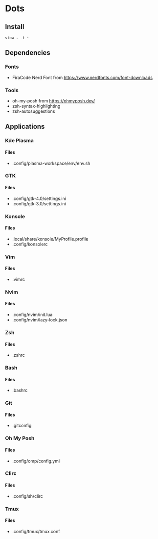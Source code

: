 # Dots

## Install

```
stow . -t ~
```

## Dependencies

### Fonts

* FiraCode Nerd Font from https://www.nerdfonts.com/font-downloads

### Tools
* oh-my-posh from https://ohmyposh.dev/
* zsh-syntax-highlighting
* zsh-autosuggestions

## Applications

### Kde Plasma
#### Files

* .config/plasma-workspace/env/env.sh

### GTK
#### Files

* .config/gtk-4.0/settings.ini
* .config/gtk-3.0/settings.ini

### Konsole
#### Files

* .local/share/konsole/MyProfile.profile
* .config/konsolerc

### Vim
#### Files

* .vimrc

### Nvim
#### Files

* .config/nvim/init.lua
* .config/nvim/lazy-lock.json

### Zsh
#### Files

* .zshrc

### Bash
#### Files

* .bashrc

### Git
#### Files

* .gitconfig

### Oh My Posh
#### Files

* .config/omp/config.yml

### Clirc
#### Files

* .config/sh/clirc

### Tmux
#### Files

* .config/tmux/tmux.conf
